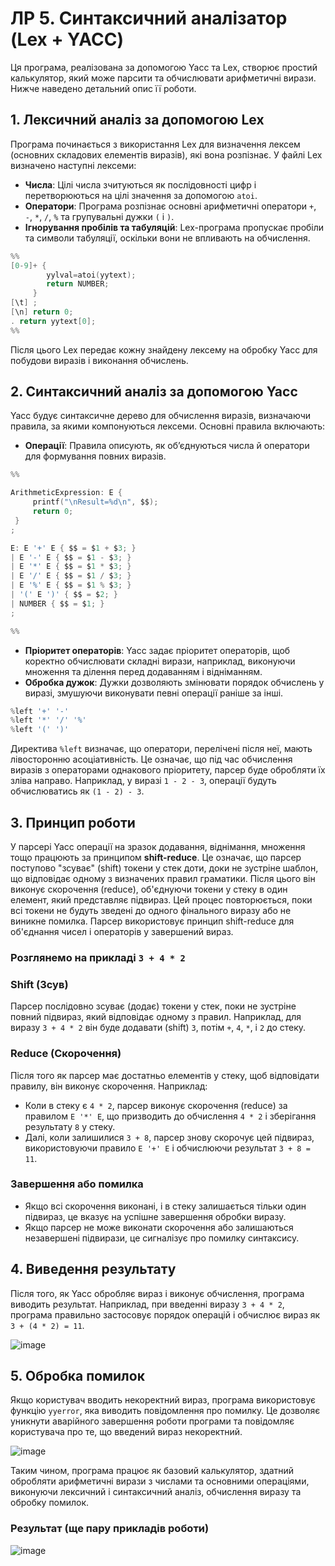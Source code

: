 # ЛР 5. Синтаксичний аналізатор (Lex + YACC)

Ця програма, реалізована за допомогою Yacc та Lex, створює простий калькулятор, який може парсити та обчислювати арифметичні вирази. Нижче наведено детальний опис її роботи.

## 1. Лексичний аналіз за допомогою Lex
   Програма починається з використання Lex для визначення лексем (основних складових елементів виразів), які вона розпізнає. У файлі Lex визначено наступні лексеми:
   - **Числа**: Цілі числа зчитуються як послідовності цифр і перетворюються на цілі значення за допомогою `atoi`.
   - **Оператори**: Програма розпізнає основні арифметичні оператори `+`, `-`, `*`, `/`, `%` та групувальні дужки `(` і `)`.
   - **Ігнорування пробілів та табуляцій**: Lex-програма пропускає пробіли та символи табуляції, оскільки вони не впливають на обчислення.
  ```c
  %%
[0-9]+ {
          yylval=atoi(yytext);
          return NUMBER;
       }
[\t] ;
[\n] return 0;
. return yytext[0];
%%
  ```

   Після цього Lex передає кожну знайдену лексему на обробку Yacc для побудови виразів і виконання обчислень.

## 2. Синтаксичний аналіз за допомогою Yacc
   Yacc будує синтаксичне дерево для обчислення виразів, визначаючи правила, за якими компонуються лексеми. Основні правила включають:
   - **Операції**: Правила описують, як об’єднуються числа й оператори для формування повних виразів.
   ```c
%%

ArithmeticExpression: E {
        printf("\nResult=%d\n", $$);
        return 0;
    }
;

E: E '+' E { $$ = $1 + $3; }
 | E '-' E { $$ = $1 - $3; }
 | E '*' E { $$ = $1 * $3; }
 | E '/' E { $$ = $1 / $3; }
 | E '%' E { $$ = $1 % $3; }
 | '(' E ')' { $$ = $2; }
 | NUMBER { $$ = $1; }
;

%%
```
   - **Пріоритет операторів**: Yacc задає пріоритет операторів, щоб коректно обчислювати складні вирази, наприклад, виконуючи множення та ділення перед додаванням і відніманням.
   - **Обробка дужок**: Дужки дозволяють змінювати порядок обчислень у виразі, змушуючи виконувати певні операції раніше за інші.
  ```c
  %left '+' '-'
  %left '*' '/' '%'
  %left '(' ')'
  ```
  Директива `%left` визначає, що оператори, перелічені після неї, мають лівосторонню асоціативність.
Це означає, що під час обчислення виразів з операторами однакового пріоритету, парсер буде обробляти їх зліва направо.
Наприклад, у виразі `1 - 2 - 3`, операції будуть обчислюватись як `(1 - 2) - 3`.


## 3. Принцип роботи
   
У парсері Yacc операції на зразок додавання, віднімання, множення тощо працюють за принципом **shift-reduce**. Це означає, що парсер поступово "зсуває" (shift) токени у стек доти, доки не зустріне шаблон, що відповідає одному з визначених правил граматики. Після цього він виконує скорочення (reduce), об'єднуючи токени у стеку в один елемент, який представляє підвираз. Цей процес повторюється, поки всі токени не будуть зведені до одного фінального виразу або не виникне помилка. Парсер використовує принцип shift-reduce для об'єднання чисел і операторів у завершений вираз.

### Розглянемо на прикладі `3 + 4 * 2`

### Shift (Зсув)
Парсер послідовно зсуває (додає) токени у стек, поки не зустріне повний підвираз, який відповідає одному з правил. Наприклад, для виразу `3 + 4 * 2` він буде додавати (shift) `3`, потім `+`, `4`, `*`, і `2` до стеку.

### Reduce (Скорочення)
Після того як парсер має достатньо елементів у стеку, щоб відповідати правилу, він виконує скорочення. Наприклад:

- Коли в стеку є `4 * 2`, парсер виконує скорочення (reduce) за правилом `E '*' E`, що призводить до обчислення `4 * 2` і зберігання результату `8` у стеку.
- Далі, коли залишилися `3 + 8`, парсер знову скорочує цей підвираз, використовуючи правило `E '+' E` і обчислюючи результат `3 + 8 = 11`.

### Завершення або помилка
- Якщо всі скорочення виконані, і в стеку залишається тільки один підвираз, це вказує на успішне завершення обробки виразу.
- Якщо парсер не може виконати скорочення або залишаються незавершені підвирази, це сигналізує про помилку синтаксису.


## 4. Виведення результату
   Після того, як Yacc обробляє вираз і виконує обчислення, програма виводить результат. Наприклад, при введенні виразу `3 + 4 * 2`, програма правильно застосовує порядок операцій і обчислює вираз як `3 + (4 * 2) = 11`.
   
![image](https://github.com/user-attachments/assets/06cab663-697c-46b2-851e-8f64a51aa23f)

## 5. Обробка помилок
   Якщо користувач вводить некоректний вираз, програма використовує функцію `yyerror`, яка виводить повідомлення про помилку. Це дозволяє уникнути аварійного завершення роботи програми та повідомляє користувача про те, що введений вираз некоректний.

   ![image](https://github.com/user-attachments/assets/ed115074-a724-49a0-b763-17993732fc67)

Таким чином, програма працює як базовий калькулятор, здатний обробляти арифметичні вирази з числами та основними операціями, виконуючи лексичний і синтаксичний аналіз, обчислення виразу та обробку помилок.


### Результат (ще пару прикладів роботи)

![image](https://github.com/user-attachments/assets/69e2c55f-7aa6-4654-b447-4cc945ace852)

